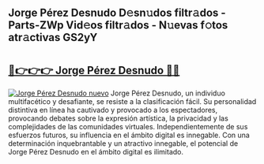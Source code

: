 ## Jorge Pérez Desnudo D𝚎sn𝚞dos filtr𝚊dos - Parts-ZWp Vid𝚎os filtr𝚊dos - N𝚞evas f𝚘tos atr𝚊ctivas GS2yY

# <h2><a href="http://mb56r0.tromn.icu/?c=Jorge+P%c3%a9rez+Desnudo">🔗👉👉👉 Jorge Pérez Desnudo 🔗🔗</a></h2>

[![Jorge Pérez Desnudo nuevo](https://i.imgur.com/pEAQMta.gif)](http://mb56r0.tromn.icu/?c=Jorge+P%c3%a9rez+Desnudo)
Jorge Pérez Desnudo, un individuo multifacético y desafiante, se resiste a la clasificación fácil. Su personalidad distintiva en línea ha cautivado y provocado a los espectadores, provocando debates sobre la expresión artística, la privacidad y las complejidades de las comunidades virtuales. Independientemente de sus esfuerzos futuros, su influencia en el ámbito digital es innegable. Con una determinación inquebrantable y un atractivo innegable, el potencial de Jorge Pérez Desnudo en el ámbito digital es ilimitado.
